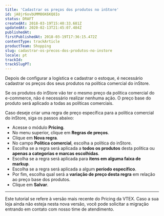 ```yaml
---
title: 'Cadastrar os preços dos produtos no inStore'
id: jA8jr6ovbUMM86K6KQ8Io
status: DRAFT
createdAt: 2018-03-19T15:40:33.681Z
updatedAt: 2020-02-13T21:45:07.484Z
publishedAt: 
firstPublishedAt: 2018-03-19T17:36:15.472Z
contentType: trackArticle
productTeam: Shopping
slug: cadastrar-os-precos-dos-produtos-no-instore
locale: pt
trackId: 
trackSlugPT: 
---
```


Depois de configurar a logística e cadastrar o estoque, é necessário cadastrar os preços dos seus produtos na política comercial do inStore.

Se os produtos do inStore vão ter o mesmo preço da política comercial do e-commerce, não é necessário realizar nenhuma ação. O preço base do produto será aplicado a todas as políticas comerciais.

Caso deseje criar uma regra de preço específica para a política comercial do inStore, siga os passos abaixo:

- Acesse o módulo __Pricing__.
- No menu superior, clique em __Regras de preços__.
- Clique em __Nova regra__.
- No campo __Política comercial__, escolha a política do inStore.
- Escolha se a regra será aplicada a __todos os produtos__ desta política ou __apenas a categorias e marcas escolhidas__.
- Escolha se a regra será aplicada para __itens em alguma faixa de markup__.
- Escolha se a regra será aplicada a algum __período específico__.
- Por fim, escolha qual será a __variação de preço desta regra__ em relação ao preço base dos produtos.
- Clique em __Salvar__.

<hr>

Este tutorial se refere à versão mais recente do Pricing da VTEX. Caso a sua loja ainda não esteja nesta nova versão, você pode solicitar a migração entrando em contato com nosso time de atendimento.
